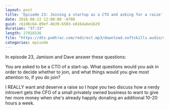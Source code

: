 ```yaml
---
layout: post
title: 'Episode 23: Joining a startup as a CTO and asking for a raise'
date: 2016-08-22 12:00:00 -0700
guid: cb1d6cb4-89ef-4b39-b503-e8164abe1b29
duration: "37:33"
length: 27918336
file: "https://dts.podtrac.com/redirect.mp3/download.softskills.audio/sse-023.mp3"
categories: episode
---
```


In episode 23, Jamison and  Dave answer these questions:

You are asked to be a CTO of a start-up. What questions would you ask in order to decide whether to join, and what things would you give most attention to, if you do join?

I REALLY want and deserve a raise so I hope you two discuss how a nerdy introvert gets the CFO of a small privately owned business to want to give her more money when she's already happily donating an additional 10-20 hours a week.
